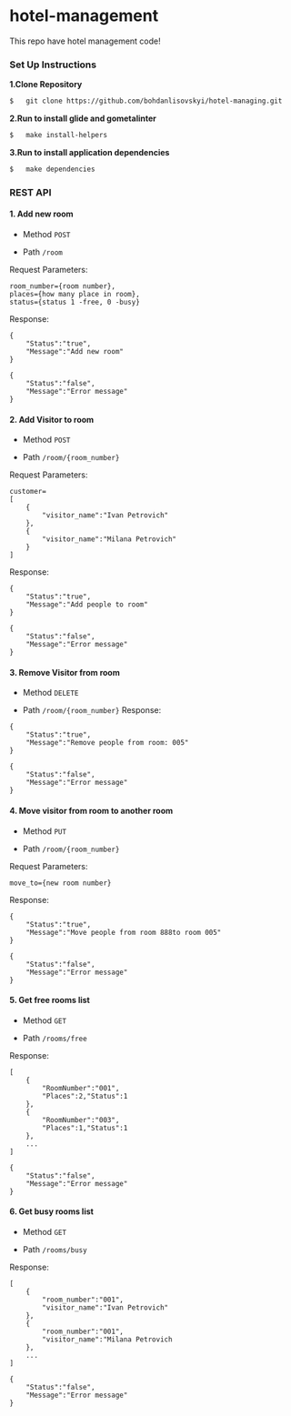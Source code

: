 # hotel-management

This repo have hotel management code!

### Set Up Instructions
**1.Clone Repository**

```bash
$   git clone https://github.com/bohdanlisovskyi/hotel-managing.git
```

**2.Run to install glide and gometalinter**

```bash
$   make install-helpers
```

**3.Run to install application dependencies**

```bash
$   make dependencies
```    

### REST API

#### 1. Add new room

* Method `POST`

* Path `/room`
    
Request Parameters:

```
room_number={room number},
places={how many place in room},
status={status 1 -free, 0 -busy}
```
    
Response:

```
{
    "Status":"true",
    "Message":"Add new room"
}
```
```
{
    "Status":"false",
    "Message":"Error message"
}
```
    
#### 2. Add Visitor to room

* Method `POST`

* Path `/room/{room_number}`

Request Parameters:

```
customer=
[
    {
        "visitor_name":"Ivan Petrovich"
    },
    {
        "visitor_name":"Milana Petrovich"
    }
]
```    
Response:

```
{
    "Status":"true",
    "Message":"Add people to room"
}
```
```
{
    "Status":"false",
    "Message":"Error message"
}
```
#### 3. Remove Visitor from room

* Method `DELETE`

* Path `/room/{room_number}`
Response:

```
{
    "Status":"true",
    "Message":"Remove people from room: 005"
}
```
```
{
    "Status":"false",
    "Message":"Error message"
}
```        
#### 4. Move visitor from room to another room

* Method `PUT`

* Path `/room/{room_number}`

Request Parameters:

```
move_to={new room number}
```    
Response:

```
{
    "Status":"true",
    "Message":"Move people from room 888to room 005"
}
```
```
{
    "Status":"false",
    "Message":"Error message"
}
```    
#### 5. Get free rooms list

* Method `GET`

* Path `/rooms/free`

Response:

```
[
    {
        "RoomNumber":"001",
        "Places":2,"Status":1
    },
    {
        "RoomNumber":"003",
        "Places":1,"Status":1
    },
    ...
]

```
```
{
    "Status":"false",
    "Message":"Error message"
}
```   
    
#### 6. Get busy rooms list

* Method `GET`

* Path `/rooms/busy`

Response:

```
[
    {
        "room_number":"001",
        "visitor_name":"Ivan Petrovich"
    },
    {
        "room_number":"001",
        "visitor_name":"Milana Petrovich
    },
    ...
]

```
```
{
    "Status":"false",
    "Message":"Error message"
}
```   
    
    